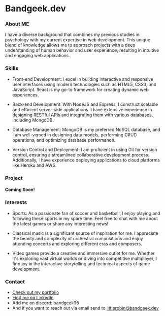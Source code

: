 # Bandgeek.dev

### About ME

I have a diverse background that combines my previous studies in psychology with my current expertise in web development. This unique blend of knowledge allows me to approach projects with a deep understanding of human behavior and user experience, resulting in intuitive and engaging web applications.

### Skills

- Front-end Development: I excel in building interactive and responsive user interfaces using modern technologies such as HTML5, CSS3, and JavaScript. React is my go-to framework for creating dynamic web experiences.

- Back-end Development: With NodeJS and Express, I construct scalable and efficient server-side applications. I have extensive experience in designing RESTful APIs and integrating them with various databases, including MongoDB.

- Database Management: MongoDB is my preferred NoSQL database, and I am well-versed in designing data models, performing CRUD operations, and optimizing database performance.

- Version Control and Deployment: I am proficient in using Git for version control, ensuring a streamlined collaborative development process. Additionally, I have experience deploying applications to cloud platforms like Heroku and AWS.

### Project

#### Coming Soon!

### Interests

- Sports: As a passionate fan of soccer and basketball, I enjoy playing and following these sports in my spare time. Feel free to chat with me about the latest games or share any interesting news!

- Classical music is a significant source of inspiration for me. I appreciate the beauty and complexity of orchestral compositions and enjoy attending concerts and exploring different eras and composers.

- Video games provide a creative and immersive outlet for me. Whether it's exploring vast virtual worlds or diving into competitive multiplayer, I find joy in the interactive storytelling and technical aspects of game development.

### Contact

- [Check out my portfolio](www.bandgeek.dev)
- [Find me on LinkedIn](https://www.linkedin.com/in/robinkelsickii/)
- Add me on discord: bandgeek95
- And if you want to reach out via email send to littlerobin@bandgeek.dev
